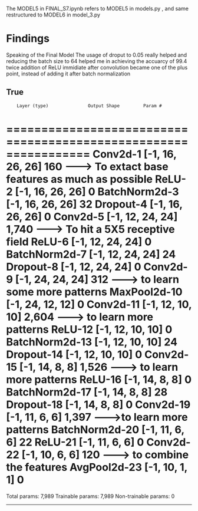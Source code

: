 The MODEL5 in FINAL_S7.ipynb refers to MODEL5 in models.py , and same restructured to MODEL6 in model_3.py
# Findings

Speaking of the Final Model
The usage of droput to 0.05 really helped
and reducing the batch size to 64 helped me in achieving the accuarcy of 99.4 twice
addition of ReLU immidiate after convolution became one of the plus point, instead of adding it after batch normalization

True
----------------------------------------------------------------
        Layer (type)               Output Shape         Param #
================================================================
            Conv2d-1           [-1, 16, 26, 26]             160        ---> To extact base features as much as possible
              ReLU-2           [-1, 16, 26, 26]               0
       BatchNorm2d-3           [-1, 16, 26, 26]              32
           Dropout-4           [-1, 16, 26, 26]               0
            Conv2d-5           [-1, 12, 24, 24]           1,740        ---> To hit a 5X5 receptive field
              ReLU-6           [-1, 12, 24, 24]               0
       BatchNorm2d-7           [-1, 12, 24, 24]              24
           Dropout-8           [-1, 12, 24, 24]               0
            Conv2d-9           [-1, 24, 24, 24]             312        ---> to learn some more patterns
        MaxPool2d-10           [-1, 24, 12, 12]               0
           Conv2d-11           [-1, 12, 10, 10]           2,604        ---> to learn more patterns
             ReLU-12           [-1, 12, 10, 10]               0
      BatchNorm2d-13           [-1, 12, 10, 10]              24
          Dropout-14           [-1, 12, 10, 10]               0
           Conv2d-15             [-1, 14, 8, 8]           1,526        ---> to learn  more patterns
             ReLU-16             [-1, 14, 8, 8]               0
      BatchNorm2d-17             [-1, 14, 8, 8]              28
          Dropout-18             [-1, 14, 8, 8]               0
           Conv2d-19             [-1, 11, 6, 6]           1,397        --->to learn more patterns
      BatchNorm2d-20             [-1, 11, 6, 6]              22
             ReLU-21             [-1, 11, 6, 6]               0
           Conv2d-22             [-1, 10, 6, 6]             120        ---> to combine the features
        AvgPool2d-23             [-1, 10, 1, 1]               0
================================================================
Total params: 7,989
Trainable params: 7,989
Non-trainable params: 0

----------------------------------------------------------------
